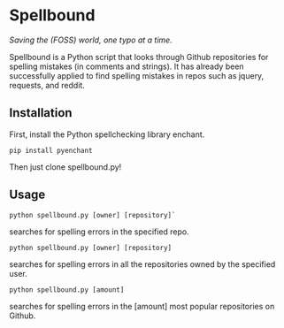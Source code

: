 Spellbound
==========

*Saving the (FOSS) world, one typo at a time.*

Spellbound is a Python script that looks through Github repositories for spelling mistakes (in comments and strings). It has already been successfully applied to find spelling mistakes in repos such as jquery, requests, and reddit.

Installation
------------
First, install the Python spellchecking library enchant.
```
pip install pyenchant
```

Then just clone spellbound.py!

Usage
-----
```
python spellbound.py [owner] [repository]`
```

searches for spelling errors in the specified repo.

```
python spellbound.py [owner] [repository]
``` 

searches for spelling errors in all the repositories owned by the specified user.

```
python spellbound.py [amount]
```

searches for spelling errors in the [amount] most popular repositories on Github.

